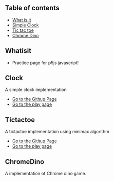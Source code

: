 ## Table of contents
* [What is it](#Whatisit)
* [Simple Clock](#Clock)
* [Tic tac toe](#Tictactoe)
* [Chrome Dino](#ChromeDino)


## Whatisit
* Practice page for p5js javascript!


## Clock
A simple clock implementation

* [Go to the Githup Page](https://github.com/kbckbc/p5-tictactoe)
* [Go to the play page](https://kbckbc.github.io/p5-tictactoe/)


## Tictactoe
A tictactoe implementation using minimax algorithm

* [Go to the Githup Page](https://github.com/kbckbc/p5-tictactoe)
* [Go to the play page](https://kbckbc.github.io/p5-tictactoe/)


## ChromeDino
A implementation of Chrome dino game.
  
